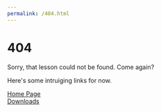 ```yaml
---
permalink: /404.html
---
```



# 404



Sorry, that lesson could not be found. Come again?

Here's some intruiging links for now.

<a href="https://doggegamingtime.github.io/educator/" target="_self">Home Page</a> <br> <a href="https://doggegamingtime.github.io/educator/downloads" target="_self">Downloads</a>

